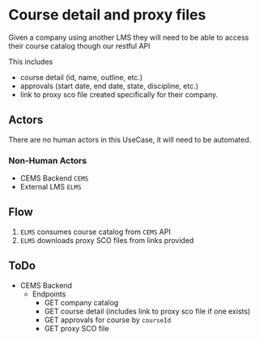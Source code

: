 # Course detail and proxy files
Given a company using another LMS they will need to be able to access their course catalog though our restful API

This includes

- course detail (id, name, outline, etc.)
- approvals (start date, end date, state, discipline, etc.)
- link to proxy sco file created specifically for their company.

## Actors
There are no human actors in this UseCase, it will need to be automated.

### Non-Human Actors
- CEMS Backend `CEMS`
- External LMS `ELMS`

## Flow
1. `ELMS` consumes course catalog from `CEMS` API
1. `ELMS` downloads proxy SCO files from links provided

## ToDo
- CEMS Backend
  - Endpoints
    - GET company catalog
    - GET course detail (includes link to proxy sco file if one exists)
    - GET approvals for course by `courseId`
    - GET proxy SCO file
